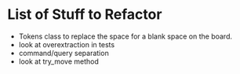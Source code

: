 # List of Stuff to Refactor

- Tokens class to replace the space for a blank space on the board.
- look at overextraction in tests
- command/query separation
- look at try_move method
